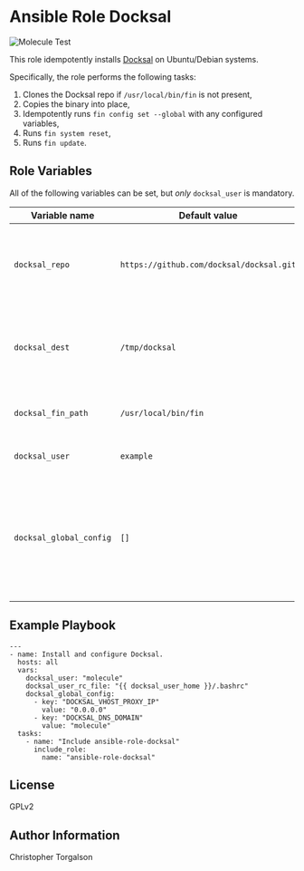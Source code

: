 # Ansible Role Docksal

![Molecule Test](https://github.com/ctorgalson/ansible-role-docksal/workflows/Molecule%20Test/badge.svg)

This role idempotently installs [Docksal](https://docksal.io/) on Ubuntu/Debian systems.

Specifically, the role performs the following tasks:

1. Clones the Docksal repo if `/usr/local/bin/fin` is not present,
2. Copies the binary into place,
3. Idempotently runs `fin config set --global` with any configured variables,
4. Runs `fin system reset`,
5. Runs `fin update`.

## Role Variables

All of the following variables can be set, but _only_ `docksal_user` is mandatory.

| Variable name | Default value | Description |
|---------------|---------------|-------------|
| `docksal_repo`          | `https://github.com/docksal/docksal.git` | The github url to the Docksal repository. Should seldom need changing. |
| `docksal_dest`          | `/tmp/docksal` | The temporary location for the repository on the remote system. |
| `docksal_fin_path`      | `/usr/local/bin/fin` | The path to the `fin` binary, post-install. |
| `docksal_user`          | `example` | The user to install Docksal for. |
| `docksal_global_config` | `[]` | Docksal global configuration variables to pass to `fin config set --global` (see sample playbook, below, for syntax). |

## Example Playbook

    ---
    - name: Install and configure Docksal.
      hosts: all
      vars:
        docksal_user: "molecule"
        docksal_user_rc_file: "{{ docksal_user_home }}/.bashrc"
        docksal_global_config:
          - key: "DOCKSAL_VHOST_PROXY_IP"
            value: "0.0.0.0"
          - key: "DOCKSAL_DNS_DOMAIN"
            value: "molecule"
      tasks:
        - name: "Include ansible-role-docksal"
          include_role:
            name: "ansible-role-docksal"

## License

GPLv2

## Author Information

Christopher Torgalson

